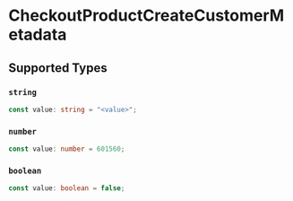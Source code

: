 # CheckoutProductCreateCustomerMetadata


## Supported Types

### `string`

```typescript
const value: string = "<value>";
```

### `number`

```typescript
const value: number = 601560;
```

### `boolean`

```typescript
const value: boolean = false;
```

